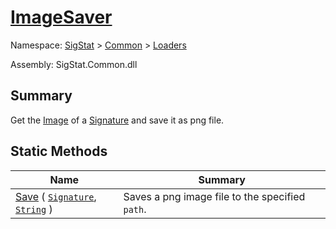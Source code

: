 # [ImageSaver](./ImageSaver.md)

Namespace: [SigStat]() > [Common](./../README.md) > [Loaders](./README.md)

Assembly: SigStat.Common.dll

## Summary
Get the [Image](https://github.com/sigstat/sigstat/blob/develop/docs/md/SigStat/Common/Features.md) of a [Signature](https://github.com/sigstat/sigstat/blob/develop/docs/md/SigStat/Common/Signature.md) and save it as png file.

## Static Methods

| Name<div><a href="#"><img width=225></a></div> | Summary<div><a href="#"><img width=525></a></div> | 
| --- | --- | 
| [Save](./Methods/ImageSaver--Save.md) ( [`Signature`](./../Signature.md), [`String`](https://docs.microsoft.com/en-us/dotnet/api/System.String) ) | Saves a png image file to the specified `path`. | 


